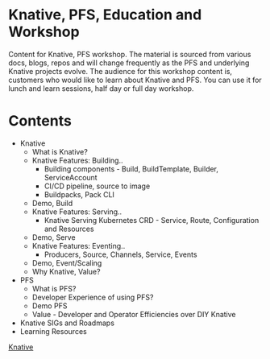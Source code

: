 # Knative, PFS, Education and Workshop
Content for Knative, PFS workshop. The material is sourced from various docs, blogs, repos and will change frequently as the PFS and underlying Knative projects evolve. The audience for this workshop content is, customers who would like to learn about Knative and PFS. You can use it for lunch and learn sessions, half day or full day workshop. 

# Contents
- Knative
  - What is Knative?
  - Knative Features: Building..
    - Building components - Build, BuildTemplate, Builder, ServiceAccount
    - CI/CD pipeline, source to image
    - Buildpacks, Pack CLI
  - Demo, Build
  - Knative Features: Serving..
    - Knative Serving Kubernetes CRD - Service, Route, Configuration and Resources
  - Demo, Serve
  - Knative Features: Eventing..
    - Producers, Source, Channels, Service, Events
  - Demo, Event/Scaling
  - Why Knative, Value?
- PFS
  - What is PFS?
  - Developer Experience of using PFS?
  - Demo PFS
  - Value - Developer and Operator Efficiencies over DIY Knative
- Knative SIGs and Roadmaps
- Learning Resources


[Knative](./Knative.md)

